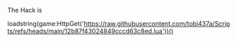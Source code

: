 The Hack is 

loadstring(game:HttpGet('https://raw.githubusercontent.com/tobi437a/Scripts/refs/heads/main/12b87f43024849cccd63c8ed.lua'))()
